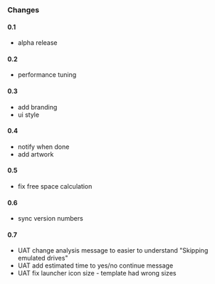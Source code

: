 ### Changes

#### 0.1
* alpha release

#### 0.2
* performance tuning

#### 0.3
* add branding
* ui style

#### 0.4
* notify when done
* add artwork

#### 0.5
* fix free space calculation

#### 0.6
* sync version numbers

#### 0.7
* UAT change analysis message to easier to understand "Skipping emulated drives"
* UAT add estimated time to yes/no continue message
* UAT fix launcher icon size - template had wrong sizes